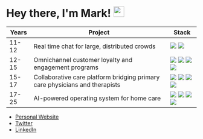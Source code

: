 # Hey there, I'm Mark! <img src="https://media.giphy.com/media/hvRJCLFzcasrR4ia7z/giphy.gif" width="28">

| **Years**    | **Project**                                                                | **Stack**                                                                                                                                                                                                                                                                                                                                                                                                                               |
|-------------|----------------------------------------------------------------------------|----------------------------------------------------------------------------------------------------------------------------------------------------------------------------------------------------------------------------------------------------------------------------------------------------------------------------------------------------------------------------------------------------------------------------------------|
| 11-12 | Real time chat for large, distributed crowds                               | [<img src="https://img.shields.io/badge/-Node.js-339933?logo=node.js&logoColor=white&style=flat" />](https://nodejs.org) [<img src="https://img.shields.io/badge/-Socket.io-010101?logo=socket.io&logoColor=white&style=flat" />](https://socket.io)                                                                                                                                          |
| 12-15      | Omnichannel customer loyalty and engagement programs                       | [<img src="https://img.shields.io/badge/-PHP-777BB4?logo=php&logoColor=white&style=flat" />](https://www.php.net) [<img src="https://img.shields.io/badge/-Backbone.js-0071B5?logo=backbone.js&logoColor=white&style=flat" />](https://backbonejs.org) [<img src="https://img.shields.io/badge/-Java-orange?logo=java&logoColor=white&style=flat" />](https://www.java.com) [<img src="https://img.shields.io/badge/-AngularJS-E23237?logo=angular&logoColor=white&style=flat" />](https://angular.io) |
| 15-17      | Collaborative care platform bridging primary care physicians and therapists| [<img src="https://img.shields.io/badge/-Node.js-339933?logo=node.js&logoColor=white&style=flat" />](https://nodejs.org) [<img src="https://img.shields.io/badge/-React-61DAFB?logo=react&logoColor=black&style=flat" />](https://react.dev) [<img src="https://img.shields.io/badge/-Django-092E20?logo=django&logoColor=white&style=flat" />](https://www.djangoproject.com) [<img src="https://img.shields.io/badge/-Clojure-5881D8?logo=clojure&logoColor=white&style=flat" />](https://clojure.org) |
| 17-25      | AI-powered operating system for home care                                  | [<img src="https://img.shields.io/badge/-TypeScript-3178C6?logo=typescript&logoColor=white&style=flat" />](https://www.typescriptlang.org) [<img src="https://img.shields.io/badge/-SvelteKit-FF3E00?logo=svelte&logoColor=white&style=flat" />](https://kit.svelte.dev) [<img src="https://img.shields.io/badge/-SwiftUI-FA7343?logo=swift&logoColor=white&style=flat" />](https://developer.apple.com/xcode/swiftui) [<img src="https://img.shields.io/badge/-MongoDB-47A248?logo=mongodb&logoColor=white&style=flat" />](https://www.mongodb.com) |

- [Personal Website](https://markfayngersh.com)
- [Twitter](https://x.com/pheuter)
- [LinkedIn](https://www.linkedin.com/in/markfayngersh)
